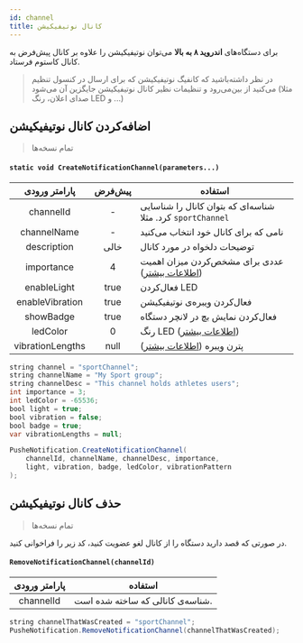 ```yaml
---
id: channel
title: کانال نوتیفیکیشن
---
```



برای دستگاه‌های **اندروید ۸ به بالا** می‌توان نوتیفیکیشن را علاوه بر کانال پیش‌فرض به کانال کاستوم‌ فرستاد.

> در نظر داشته‌باشید که کانفیگ نوتیفیکیشن که برای ارسال در کنسول تنظیم می‌کنید از بین‌می‌رود و تنظیمات نظیر کانال نوتیفیکیشن جایگزین آن می‌شود (مثلا صدای اعلان، رنگ LED و ...)

## اضافه‌کردن کانال نوتیفیکیشن
> تمام نسخه‌ها


<div dir='ltr'>

#### `static void CreateNotificationChannel(parameters...)`

</div>

|پارامتر ورودی|پیش‌فرض|استفاده|
|:--:|:--:|--|
|channelId|-| شناسه‌ای که بتوان کانال را شناسایی کرد. مثلا `sportChannel`|
|channelName|-|نامی که برای کانال خود انتخاب می‌کنید|
|description|خالی|توضیحات دلخواه در مورد کانال|
|importance|4|عددی برای مشخص‌کردن میزان اهمیت ([اطلاعات بیشتر](https://developer.android.com/training/notify-user/channels#importance))|
|enableLight|true|فعال‌کردن LED|
|enableVibration|true|فعال‌کردن ویبره‌ی نوتیفیکیشن|
|showBadge|true|فعال‌کردن نمایش بچ در لانچر دستگاه|
|ledColor|0|رنگ LED ([اطلاعات بیشتر](https://developer.android.com/reference/android/app/NotificationChannel.html#setLightColor(int)))|
|vibrationLengths|null|پترن ویبره ([اطلاعات بیشتر](https://developer.android.com/reference/android/app/NotificationChannel.html#setVibrationPattern(long[])))|


```java
string channel = "sportChannel";
string channelName = "My Sport group";
string channelDesc = "This channel holds athletes users";
int importance = 3;
int ledColor = -65536;
bool light = true;
bool vibration = false;
bool badge = true;
var vibrationLengths = null;

PusheNotification.CreateNotificationChannel(
    channelId, channelName, channelDesc, importance,
    light, vibration, badge, ledColor, vibrationPattern
);
```

## حذف کانال نوتیفیکیشن
> تمام نسخه‌ها

در صورتی که قصد دارید دستگاه را از کانال لغو عضویت کنید، کد زیر را فراخوانی کنید.

<div dir='ltr'>

#### `RemoveNotificationChannel(channelId)`

</div>

|پارامتر ورودی|استفاده|
|:--:|--|
|channelId|شناسه‌ی کانالی که ساخته شده است.|

```java
string channelThatWasCreated = "sportChannel";
PusheNotification.RemoveNotificationChannel(channelThatWasCreated);
```